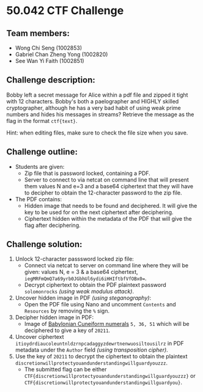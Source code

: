 # 50.042 CTF Challenge

## Team members:
- Wong Chi Seng (1002853)
- Gabriel Chan Zheng Yong (1002820)
- See Wan Yi Faith (1002851)

## Challenge description:
Bobby left a secret message for Alice within a pdf file and zipped it tight with 12 characters. Bobby's both a paelographer and HIGHLY skilled cryptographer, although he has a very bad habit of using weak prime numbers and hides his messages in streams? Retrieve the message as the flag in the format ```ctf{text}```.

Hint: when editing files, make sure to check the file size when you save.

## Challenge outline:
- Students are given:
  - Zip file that is password locked, containing a PDF.
  - Server to connect to via netcat on command line that will present them values N and e=3 and a base64 ciphertext that they will have to decipher to obtain the 12-character password to the zip file.
- The PDF contains:
  - Hidden image that needs to be found and deciphered. It will give the key to be used for on the next ciphertext after deciphering.
  - Ciphertext hidden within the metadata of the PDF that will give the flag after deciphering.

## Challenge solution:
1. Unlock 12-character passsword locked zip file:
    - Connect via netcat to server on command line where they will be given: values N, e = 3 & a base64 ciphertext, `iegMRFmQmQ7a69yrb0JGbhUl6ydi6iHHIftbfVfOBx0=`.
    - Decrypt ciphertext to obtain the PDF plaintext password `solomonrocks` *(using weak modulus attack)*.
2. Uncover hidden image in PDF *(using steganography)*:
    - Open the PDF file using Nano and uncomment `Contents` and `Resources` by removing the `%` sign.
3. Decipher hidden image in PDF:
    - Image of [Babylonian Cuneiform numerals](https://en.wikipedia.org/wiki/Babylonian_cuneiform_numerals#/media/File:Babylonian_numerals.svg) `5, 36, 51` which will be deciphered to give a key of `20211`.
4. Uncover ciphertext `itioydrdiaucoleuntnldzrnpcadaggyzdewrtnenwuosiltousilrz` in PDF metadata under the `Author` field *(using transposition cipher)*.
5. Use the key of `20211` to decrypt the ciphertext to obtain the plaintext `discretionwillprotectyouandunderstandingwillguardyouzzz`.
    - The submitted flag can be either `CTF{discretionwillprotectyouandunderstandingwillguardyouzzz}` or `CTF{discretionwillprotectyouandunderstandingwillguardyou}`. 
